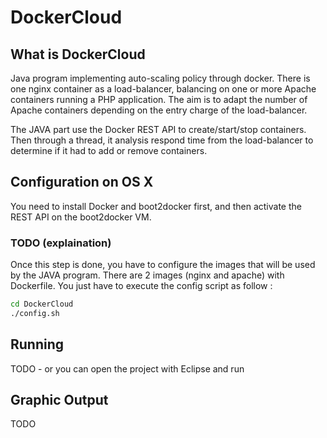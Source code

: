 # DockerCloud

## What is DockerCloud
Java program implementing auto-scaling policy through docker. There is one nginx container as a load-balancer, balancing on one or more Apache containers running a PHP application. 
The aim is to adapt the number of Apache containers depending on the entry charge of the load-balancer.

The JAVA part use the Docker REST API to create/start/stop containers. Then through a thread, it analysis respond time from the load-balancer to determine if it had to add or remove containers.



## Configuration on OS X

You need to install Docker and boot2docker first, and then activate the REST API on the boot2docker VM.

### TODO (explaination)

Once this step is done, you have to configure the images that will be used by the JAVA program. There are 2 images (nginx and apache) with Dockerfile.
You just have to execute the config script as follow :

```bash
cd DockerCloud
./config.sh
```

## Running
TODO - or you can open the project with Eclipse and run

## Graphic Output
TODO


